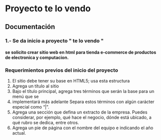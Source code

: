 # Proyecto te lo vendo

## Documentación

### 1.- Se da inicio a proyecto " te lo vendo "

#### se solicito crear sitio web en html para tienda e-commerce de productos de electronica y computacion.

### Requerimientos previos del inicio del proyecto

1. El sitio debe tener su base en HTML5; usa esta estructura
2. Agrega un título al sitio
3. Bajo el título principal, agrega tres términos que serán la base para un menú que se
4. implementará más adelante Separa estos términos con algún carácter especial como “|”.
5. Agrega una sección que defina un extracto de la empresa. Puedes considerar, por ejemplo, qué
   hace el negocio, dónde está ubicado, a qué rubro se dedica, entre otros.
6. Agrega un pie de página con el nombre del equipo e indicando el año actual.

